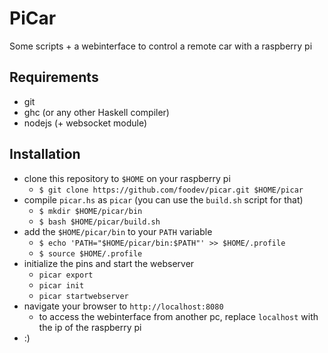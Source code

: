 # PiCar

Some scripts + a webinterface to control a remote car with a raspberry pi

## Requirements
- git
- ghc (or any other Haskell compiler)
- nodejs (+ websocket module)

## Installation
- clone this repository to `$HOME` on your raspberry pi
    + `$ git clone https://github.com/foodev/picar.git $HOME/picar`
- compile `picar.hs` as `picar` (you can use the `build.sh` script for that)
    + `$ mkdir $HOME/picar/bin`
    + `$ bash $HOME/picar/build.sh`
- add the `$HOME/picar/bin` to your `PATH` variable
    + `$ echo 'PATH="$HOME/picar/bin:$PATH"' >> $HOME/.profile`
    + `$ source $HOME/.profile`
- initialize the pins and start the webserver
    + `picar export`
    + `picar init`
    + `picar startwebserver`
- navigate your browser to `http://localhost:8080`
    + to access the webinterface from another pc, replace `localhost` with the ip of the raspberry pi
- :)
